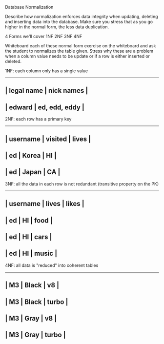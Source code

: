 Database Normalization

Describe how normalization enforces data integrity when updating, deleting and
inserting data into the database. Make sure you stress that as you go higher in
the normal form, the less data duplication.

4 Forms we'll cover
1NF
2NF
3NF
4NF

Whiteboard each of these normal form exercise on the whiteboard and ask the
student to normalizes the table given. Stress why these are a problem when a
column value needs to be update or if a row is either inserted or deleted.


1NF: each column only has a single value
______________________________
| legal name | nick names    |
------------------------------
| edward     | ed, edd, eddy |
------------------------------


2NF: each row has a primary key
______________________________
| username | visited | lives |
------------------------------
| ed       | Korea   | HI    |
------------------------------
| ed       | Japan   | CA    |
------------------------------


3NF: all the data in each row is not redundant (transitive property on the PK)
____________________________
| username | lives | likes |
----------------------------
| ed       | HI    | food  |
----------------------------
| ed       | HI    | cars  |
----------------------------
| ed       | HI    | music |
----------------------------


4NF: all data is "reduced" into coherent tables 
______________________
| M3 | Black | v8    |
----------------------
| M3 | Black | turbo |
----------------------
| M3 | Gray  | v8    |
----------------------
| M3 | Gray  | turbo |
----------------------
